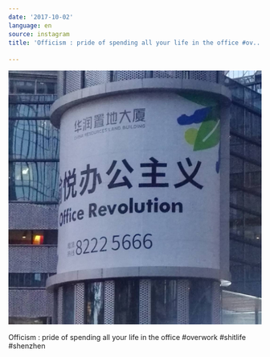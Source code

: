 ```yaml
---
date: '2017-10-02'
language: en
source: instagram
title: 'Officism : pride of spending all your life in the office #ov...'

---
```


![](/uploads/instagram/201710/4056ffb80a5673165ce07741389c65fc.jpg)

Officism : pride of spending all your life in the office #overwork #shitlife #shenzhen
            